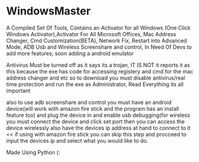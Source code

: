 # WindowsMaster
A Compiled Set Of Tools, Contains an Activator for all Windows (One Click Windows Activator),Activator For All Microsoft Offices, Mac Address Changer, Cmd Customization(BETA), Network Fix, Restart into Advanced Mode, ADB Usb and Wireless Screenshare and control, In Need Of Devs to add more features; soon adding a android emulator

Antivirus Must be turned off as it says its a trojan, IT IS NOT it reports it as this because the exe has code for accessing registery and cmd for the mac address changer and etc so to download you must disable antivirus/real time protection and run the exe as Administrator, Read Everything its all important

also to use adb screenshare and control you must have an android device(will work with amazon fire stick and the program has an install feature too) and plug the device in and enable usb debugging(for wireless you must connect the device and click set port then you can access the device wirelessly also have the devices ip address at hand to connect to it << if using with amazon fire stick you can skip this step and procceed to input the devices ip and select what you would like to do.


Made Using Python (:
